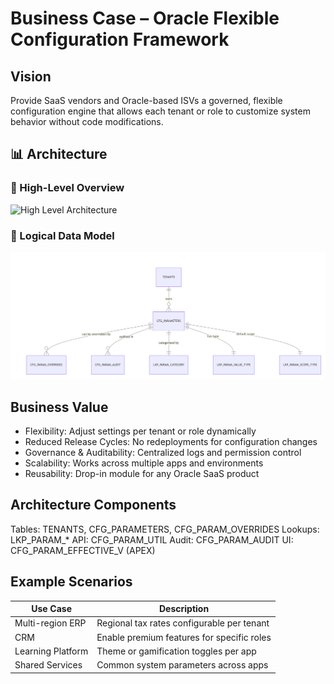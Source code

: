 # Business Case – Oracle Flexible Configuration Framework

## Vision
Provide SaaS vendors and Oracle-based ISVs a governed, flexible configuration engine that allows each tenant or role to customize system behavior without code modifications.
## 📊 Architecture

### 🧭 High-Level Overview

![High Level Architecture](/docs/Architecture-Overview–High-Level.png)

### 🧱 Logical Data Model
![Logical Data Model](/docs/Logical-data-Model.png)


## Business Value
- Flexibility: Adjust settings per tenant or role dynamically
- Reduced Release Cycles: No redeployments for configuration changes
- Governance & Auditability: Centralized logs and permission control
- Scalability: Works across multiple apps and environments
- Reusability: Drop-in module for any Oracle SaaS product

## Architecture Components
Tables: TENANTS, CFG_PARAMETERS, CFG_PARAM_OVERRIDES
Lookups: LKP_PARAM_*
API: CFG_PARAM_UTIL
Audit: CFG_PARAM_AUDIT
UI: CFG_PARAM_EFFECTIVE_V (APEX)

## Example Scenarios
| Use Case | Description |
|-----------|--------------|
| Multi-region ERP | Regional tax rates configurable per tenant |
| CRM | Enable premium features for specific roles |
| Learning Platform | Theme or gamification toggles per app |
| Shared Services | Common system parameters across apps |
